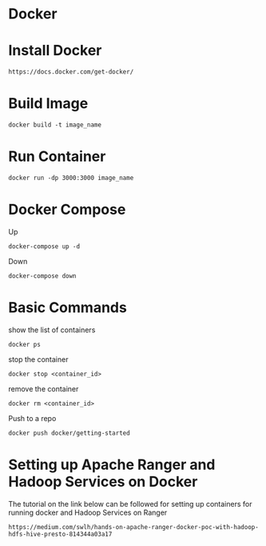 # Docker

# Install Docker

```
https://docs.docker.com/get-docker/
```

# Build Image
```
docker build -t image_name
```
# Run Container
```
docker run -dp 3000:3000 image_name
```
# Docker Compose

Up
```
docker-compose up -d
```
Down
```
docker-compose down
```

# Basic Commands

show the list of containers
```
docker ps
```
stop the container
```
docker stop <container_id>
```
remove the container
```
docker rm <container_id>
```
Push to a repo
```
docker push docker/getting-started
```

# Setting up Apache Ranger and Hadoop Services on Docker

The tutorial on the link below can be followed for setting up containers for running docker and Hadoop Services on Ranger

```
https://medium.com/swlh/hands-on-apache-ranger-docker-poc-with-hadoop-hdfs-hive-presto-814344a03a17
```
